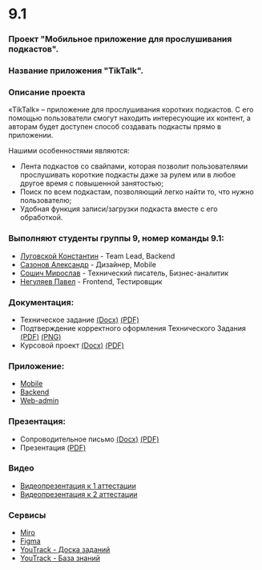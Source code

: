 # 9.1

### Проект "Мобильное приложение для прослушивания подкастов".

### Название приложения "TikTalk".

### Описание проекта
«TikTalk» – приложение для прослушивания коротких подкастов. С его помощью пользователи смогут находить интересующие их контент, а авторам будет доступен способ создавать подкасты прямо в приложении.

Нашими особенностями являются:
-  Лента подкастов со свайпами, которая позволит пользователями прослушивать короткие подкасты даже за рулем или в любое другое время с повышенной занятостью;
-  Поиск по всем подкастам, позволяющий легко найти то, что нужно пользователю;
-  Удобная функция записи/загрузки подкаста вместе с его обработкой.

### Выполняют студенты группы 9, номер команды 9.1:
- [Луговской Константин](https://github.com/Demiurge451) - Team Lead, Backend
- [Сазонов Александр](https://github.com/SazonovAlexander) - Дизайнер, Mobile
- [Сошич Мирослав](https://github.com/FunnyMogila) - Технический писатель, Бизнес-аналитик
- [Негуляев Павел](https://github.com/Snoppei) - Frontend, Тестировщик

### Документация:

- Техническое задание [(Docx)](https://github.com/SazonovAlexander/9.1-TikTalk/blob/main/documentation/%D0%A2%D0%B5%D1%85%D0%BD%D0%B8%D1%87%D0%B5%D1%81%D0%BA%D0%BE%D0%B5%20%D0%97%D0%B0%D0%B4%D0%B0%D0%BD%D0%B8%D0%B5.docx) [(PDF)](https://github.com/SazonovAlexander/9.1-TikTalk/blob/main/documentation/%D0%A2%D0%B5%D1%85%D0%BD%D0%B8%D1%87%D0%B5%D1%81%D0%BA%D0%BE%D0%B5%20%D0%97%D0%B0%D0%B4%D0%B0%D0%BD%D0%B8%D0%B5.pdf)
- Подтверждение корректного оформления Технического Задания [(PDF)](https://github.com/SazonovAlexander/9.1/blob/main/documentation/Formalization.pdf) [(PNG)](https://github.com/SazonovAlexander/9.1/blob/main/documentation/Formalization.png)
- Курсовой проект [(Docx)](https://github.com/SazonovAlexander/9.1-TikTalk/blob/main/documentation/course%20project/%D0%9A%D1%83%D1%80%D1%81%D0%BE%D0%B2%D0%BE%D0%B9%20%D0%BF%D1%80%D0%BE%D0%B5%D0%BA%D1%82%20TikTalk.docx) [(PDF)](https://github.com/SazonovAlexander/9.1-TikTalk/blob/main/documentation/course%20project/%D0%9A%D1%83%D1%80%D1%81%D0%BE%D0%B2%D0%BE%D0%B9%20%D0%BF%D1%80%D0%BE%D0%B5%D0%BA%D1%82%20TikTalk.pdf)

### Приложение:

- [Mobile](https://github.com/SazonovAlexander/9.1_TikTalk_mobile/tree/main)
- [Backend](https://github.com/Demiurge451/tiktalk_backend/tree/master)
- [Web-admin](https://github.com/Snoppei/tiktalk_frontend_web/tree/master)

### Презентация:

- Сопроводительное письмо [(Docx)](https://github.com/SazonovAlexander/9.1-TikTalk/blob/main/documentation/%D0%A1%D0%BE%D0%BF%D1%80%D0%BE%D0%B2%D0%BE%D0%B4%D0%B8%D1%82%D0%B5%D0%BB%D1%8C%D0%BD%D0%BE%D0%B5%20%D0%BF%D0%B8%D1%81%D1%8C%D0%BC%D0%BE.docx) [(PDF)](https://github.com/SazonovAlexander/9.1-TikTalk/blob/main/documentation/%D0%A1%D0%BE%D0%BF%D1%80%D0%BE%D0%B2%D0%BE%D0%B4%D0%B8%D1%82%D0%B5%D0%BB%D1%8C%D0%BD%D0%BE%D0%B5%20%D0%BF%D0%B8%D1%81%D1%8C%D0%BC%D0%BE.pdf)
- Презентация [(PDF)](https://github.com/SazonovAlexander/9.1-TikTalk/blob/main/presentation/presentation-ta-9.1.pdf)

### Видео

- [Видеопрезентация к 1 аттестации](https://drive.google.com/file/d/1-9fFKRcrjQMoqjNP__9CHRrd_KRXGrnZ/view)
- [Видеопрезентация к 2 аттестации](https://drive.google.com/file/d/1jHy2YFILY7eOrh7Go9uXU_t5cDyT07Yl/view)

### Сервисы
- [Miro](https://miro.com/app/board/uXjVNsiiTFw=/)
- [Figma](https://www.figma.com/file/93EuQVMZvMCWzxlbTRSZsp/9.1?type=design&node-id=0%3A1&mode=design&t=jRcHcgefcyVJFD4s-1)
- [YouTrack - Доска заданий](https://alexandersazonov.youtrack.cloud/agiles/159-2/current)
- [YouTrack - База знаний](https://alexandersazonov.youtrack.cloud/articles/TT)
